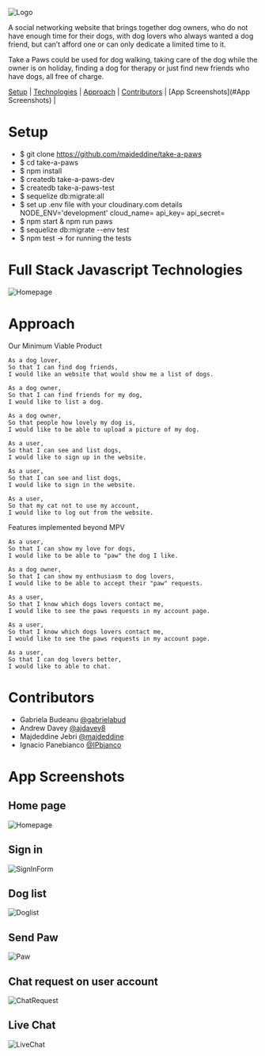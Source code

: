![Logo](/src/images/take-a-paws.svg)

A social networking website that brings together dog owners, who do not have enough time for their dogs, with dog lovers who always wanted a dog friend, but can’t afford one or can only dedicate a limited time to it.

Take a Paws could be used for dog walking, taking care of the dog while the owner is on holiday, finding a dog for therapy or just find new friends who have dogs, all free of charge.

 [Setup](#Setup) | [Technologies](#Technologies) | [Approach](#Approach) | [Contributors](#Contributors) | [App Screenshots](#App Screenshots) |

 # Setup
 - $ git clone https://github.com/majdeddine/take-a-paws
 - $ cd take-a-paws
 - $ npm install
 - $ createdb take-a-paws-dev
 - $ createdb take-a-paws-test
 - $ sequelize db:migrate:all
 - $ set up .env file with your cloudinary.com details
     NODE_ENV='development'
     cloud_name=
     api_key=
     api_secret=
 - $ npm start  & npm run paws
 - $ sequelize db:migrate --env test
 - $ npm test -> for running the tests

 # Full Stack Javascript Technologies
 ![Homepage](/src/images/tech.jpg)

 # Approach
 Our Minimum Viable Product

 ```
 As a dog lover,
 So that I can find dog friends,
 I would like an website that would show me a list of dogs.

 As a dog owner,
 So that I can find friends for my dog,
 I would like to list a dog.

 As a dog owner,
 So that people how lovely my dog is,
 I would like to be able to upload a picture of my dog.

 As a user,
 So that I can see and list dogs,
 I would like to sign up in the website.

 As a user,
 So that I can see and list dogs,
 I would like to sign in the website.

 As a user,
 So that my cat not to use my account,
 I would like to log out from the website.
 ```
 Features implemented beyond MPV

  ```
 As a user,
 So that I can show my love for dogs,
 I would like to be able to "paw" the dog I like.

 As a dog owner,
 So that I can show my enthusiasm to dog lovers,
 I would like to be able to accept their "paw" requests.

 As a user,
 So that I know which dogs lovers contact me,
 I would like to see the paws requests in my account page.

 As a user,
 So that I know which dogs lovers contact me,
 I would like to see the paws requests in my account page.

 As a user,
 So that I can dog lovers better,
 I would like to able to chat.
  ```

 # Contributors
- Gabriela Budeanu [@gabrielabud](https://github.com/gabrielabud)
- Andrew Davey [@ajdavey8](https://github.com/ajdavey8)
- Majdeddine Jebri [@majdeddine](https://github.com/majdeddine)
- Ignacio Panebianco [@IPbianco](https://github.com/IPbianco)

# App Screenshots

## Home page
![Homepage](/src/images/home.jpg)
## Sign in
![SignInForm](/src/images/sign.jpg)
## Dog list
![Doglist](/src/images/doglist.jpg)
## Send Paw
![Paw](/src/images/paw.jpg)
## Chat request on user account
![ChatRequest](/src/images/chatrequest.jpg)
## Live Chat
![LiveChat](/src/images/livechat.jpg)

